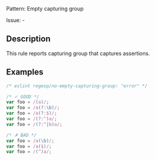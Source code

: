 Pattern: Empty capturing group

Issue: -

## Description

This rule reports capturing group that captures assertions.

## Examples

```js
/* eslint regexp/no-empty-capturing-group: "error" */

/* ✓ GOOD */
var foo = /(a)/;
var foo = /a(?:\b)/;
var foo = /a(?:$)/;
var foo = /(?:^)a/;
var foo = /(?:^|b)a/;

/* ✗ BAD */
var foo = /a(\b)/;
var foo = /a($)/;
var foo = /(^)a/;

```
